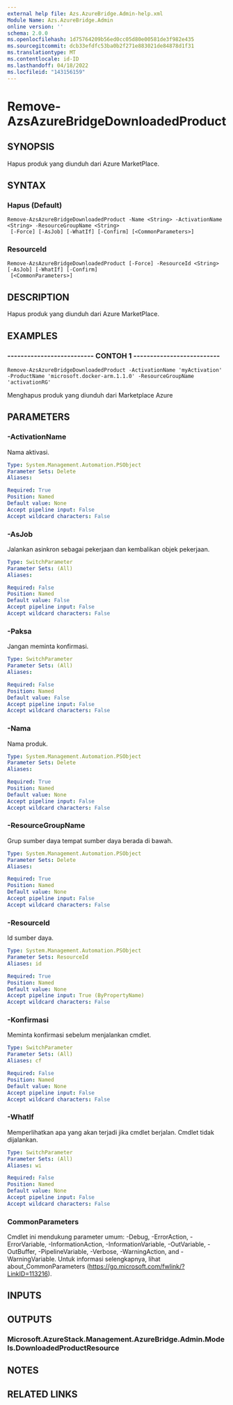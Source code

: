 ```yaml
---
external help file: Azs.AzureBridge.Admin-help.xml
Module Name: Azs.AzureBridge.Admin
online version: ''
schema: 2.0.0
ms.openlocfilehash: 1d75764209b56ed0cc05d80e00581de3f982e435
ms.sourcegitcommit: dcb33efdfc53ba0b2f271e883021de84878d1f31
ms.translationtype: MT
ms.contentlocale: id-ID
ms.lasthandoff: 04/18/2022
ms.locfileid: "143156159"
---
```

# Remove-AzsAzureBridgeDownloadedProduct

## SYNOPSIS
Hapus produk yang diunduh dari Azure MarketPlace.

## SYNTAX

### Hapus (Default)
```
Remove-AzsAzureBridgeDownloadedProduct -Name <String> -ActivationName <String> -ResourceGroupName <String>
 [-Force] [-AsJob] [-WhatIf] [-Confirm] [<CommonParameters>]
```

### ResourceId
```
Remove-AzsAzureBridgeDownloadedProduct [-Force] -ResourceId <String> [-AsJob] [-WhatIf] [-Confirm]
 [<CommonParameters>]
```

## DESCRIPTION
Hapus produk yang diunduh dari Azure MarketPlace.

## EXAMPLES

### -------------------------- CONTOH 1 --------------------------
```
Remove-AzsAzureBridgeDownloadedProduct -ActivationName 'myActivation' -ProductName 'microsoft.docker-arm.1.1.0' -ResourceGroupName 'activationRG'
```

Menghapus produk yang diunduh dari Marketplace Azure

## PARAMETERS

### -ActivationName
Nama aktivasi.

```yaml
Type: System.Management.Automation.PSObject
Parameter Sets: Delete
Aliases: 

Required: True
Position: Named
Default value: None
Accept pipeline input: False
Accept wildcard characters: False
```

### -AsJob
Jalankan asinkron sebagai pekerjaan dan kembalikan objek pekerjaan.

```yaml
Type: SwitchParameter
Parameter Sets: (All)
Aliases: 

Required: False
Position: Named
Default value: False
Accept pipeline input: False
Accept wildcard characters: False
```

### -Paksa
Jangan meminta konfirmasi.

```yaml
Type: SwitchParameter
Parameter Sets: (All)
Aliases: 

Required: False
Position: Named
Default value: False
Accept pipeline input: False
Accept wildcard characters: False
```

### -Nama
Nama produk.

```yaml
Type: System.Management.Automation.PSObject
Parameter Sets: Delete
Aliases: 

Required: True
Position: Named
Default value: None
Accept pipeline input: False
Accept wildcard characters: False
```

### -ResourceGroupName
Grup sumber daya tempat sumber daya berada di bawah.

```yaml
Type: System.Management.Automation.PSObject
Parameter Sets: Delete
Aliases: 

Required: True
Position: Named
Default value: None
Accept pipeline input: False
Accept wildcard characters: False
```

### -ResourceId
Id sumber daya.

```yaml
Type: System.Management.Automation.PSObject
Parameter Sets: ResourceId
Aliases: id

Required: True
Position: Named
Default value: None
Accept pipeline input: True (ByPropertyName)
Accept wildcard characters: False
```

### -Konfirmasi
Meminta konfirmasi sebelum menjalankan cmdlet.

```yaml
Type: SwitchParameter
Parameter Sets: (All)
Aliases: cf

Required: False
Position: Named
Default value: None
Accept pipeline input: False
Accept wildcard characters: False
```

### -WhatIf
Memperlihatkan apa yang akan terjadi jika cmdlet berjalan.
Cmdlet tidak dijalankan.

```yaml
Type: SwitchParameter
Parameter Sets: (All)
Aliases: wi

Required: False
Position: Named
Default value: None
Accept pipeline input: False
Accept wildcard characters: False
```

### CommonParameters
Cmdlet ini mendukung parameter umum: -Debug, -ErrorAction, -ErrorVariable, -InformationAction, -InformationVariable, -OutVariable, -OutBuffer, -PipelineVariable, -Verbose, -WarningAction, and -WarningVariable. Untuk informasi selengkapnya, lihat about_CommonParameters (https://go.microsoft.com/fwlink/?LinkID=113216).

## INPUTS

## OUTPUTS

### Microsoft.AzureStack.Management.AzureBridge.Admin.Models.DownloadedProductResource

## NOTES

## RELATED LINKS

